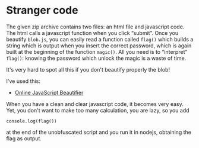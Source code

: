 # Stranger code

The given zip archive contains two files: an html file and javascript
code. The html calls a javascript function when you click
“submit”. Once you beautify `blob.js`, you can easily read a function
called `flag()` which builds a string which is output when you insert
the correct password, which is again built at the beginning of the
function `magic()`. All you need is to “interpret” `flag()`: knowing
the password which unlock the magic is a waste of time.

It's very hard to spot all this if you don't beautify properly the
blob!

I've used this:

- [Online JavaScript Beautifier](https://beautifier.io/)

When you have a clean and clear javascript code, it becomes very
easy. Yet, you don't want to make too many calculation, you are lazy,
so you add

    console.log(flag())
	
at the end of the unobfuscated script and you run it in nodejs,
obtaining the flag as output.
